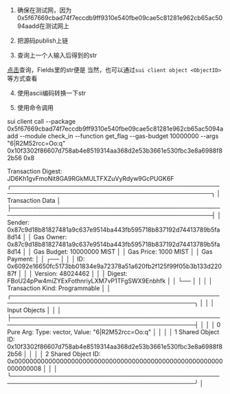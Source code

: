 1. 确保在测试网，因为0x5f67669cbad74f7eccdb9ff9310e540fbe09cae5c81281e962cb65ac5094aadd在测试网上

2. 把源码publish上链

3. 查询上一个人输入后得到的str

[点击](https://testnet.suivision.xyz/object/0x10f3302f86607d758ab4e8519314aa368d2e53b3661e530fbc3e8a6988f82b56)查询，Fields里的str便是
当然，也可以通过`sui client object <ObjectID>`等方式查看

4. 使用ascii编码转换一下str

5. 使用命令调用

sui client call  --package 0x5f67669cbad74f7eccdb9ff9310e540fbe09cae5c81281e962cb65ac5094aadd --module check_in --function get_flag --gas-budget 10000000 --args "6|R2M52rcc=Oo:q" 0x10f3302f86607d758ab4e8519314aa368d2e53b3661e530fbc3e8a6988f82b56 0x8

Transaction Digest: JD6Kh1gvFmoNit8GA9RGkMULTFXZuVyRdyw9GcPUGK6F
╭─────────────────────────────────────────────────────────────────────────────────────────────────╮
│ Transaction Data                                                                                │
├─────────────────────────────────────────────────────────────────────────────────────────────────┤
│ Sender: 0x87c9d18b81827481a9c637e9514ba443fb595718b837192d74413789b5fa8d14                      │
│ Gas Owner: 0x87c9d18b81827481a9c637e9514ba443fb595718b837192d74413789b5fa8d14                   │
│ Gas Budget: 10000000 MIST                                                                       │
│ Gas Price: 1000 MIST                                                                            │
│ Gas Payment:                                                                                    │
│  ┌──                                                                                            │
│  │ ID: 0x6092e16650fc5173bb01834e9a72378a51a620fb2f125f99f05b3b133d22087f                       │
│  │ Version: 48024462                                                                            │
│  │ Digest: FBoU24pPw4miZYExFothnriyLXM7vP1TFgSWX9Enbhfk                                         │
│  └──                                                                                            │
│                                                                                                 │
│ Transaction Kind: Programmable                                                                  │
│ ╭─────────────────────────────────────────────────────────────────────────────────────────────╮ │
│ │ Input Objects                                                                               │ │
│ ├─────────────────────────────────────────────────────────────────────────────────────────────┤ │
│ │ 0   Pure Arg: Type: vector<u8>, Value: "6|R2M52rcc=Oo:q"                                    │ │
│ │ 1   Shared Object    ID: 0x10f3302f86607d758ab4e8519314aa368d2e53b3661e530fbc3e8a6988f82b56 │ │
│ │ 2   Shared Object    ID: 0x0000000000000000000000000000000000000000000000000000000000000008 │ │
│ ╰─────────────────────────────────────────────────────────────────────────────────────────────╯ │